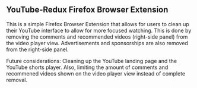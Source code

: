 ## YouTube-Redux Firefox Browser Extension

This is a simple Firefox Browser Extension that allows for users to clean up their YouTube interface to allow for more focused watching. This is done by removing the comments and recommended videos (right-side panel) from the video player view. Advertisements and sponsorships are also removed from the right-side panel. 

Future considerations: Cleaning up the YouTube landing page and the YouTube shorts player. Also, limiting the amount of comments and recommened videos shown on the video player view instead of complete removal. 